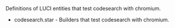 Definitions of LUCI entities that test codesearch with chromium.

* codesearch.star - Builders that test codesearch with chromium.
